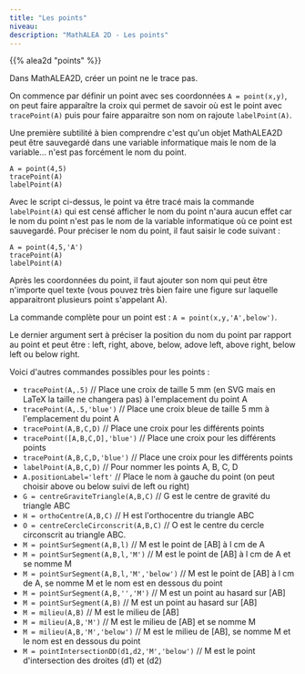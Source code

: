 ```yaml
---
title: "Les points"
niveau:
description: "MathALEA 2D - Les points"
---
```




{{% alea2d "points"  %}}

<div class="ui hidden divider"></div>
<div class="ui hidden divider"></div>

Dans MathALEA2D, créer un point ne le trace pas. 

On commence par définir un point avec ses coordonnées `A = point(x,y)`, on peut faire apparaître la croix qui permet de savoir où est le point avec `tracePoint(A)` puis pour faire apparaitre son nom on rajoute `labelPoint(A)`.

Une première subtilité à bien comprendre c'est qu'un objet MathALEA2D peut être sauvegardé dans une variable informatique mais le nom de la variable... n'est pas forcément le nom du point.


```
A = point(4,5)
tracePoint(A)
labelPoint(A)
```

Avec le script ci-dessus, le point va être tracé mais la commande `labelPoint(A)` qui est censé afficher le nom du point n'aura aucun effet car le nom du point n'est pas le nom de la variable informatique où ce point est sauvegardé. Pour préciser le nom du point, il faut saisir le code suivant : 

```
A = point(4,5,'A')
tracePoint(A)
labelPoint(A)
```

Après les coordonnées du point, il faut ajouter son nom qui peut être n'importe quel texte (vous pouvez très bien faire une figure sur laquelle apparaitront plusieurs point s'appelant A).

La commande complète pour un point est : `A = point(x,y,'A',below')`. 

Le dernier argument sert à préciser la position du nom du point par rapport au point et peut être : left, right, above, below, adove left, above right, below left ou below right.

Voici d'autres commandes possibles pour les points : 

* `tracePoint(A,.5)` // Place une croix de taille 5 mm (en SVG mais en LaTeX la taille ne changera pas) à l'emplacement du point A
* `tracePoint(A,.5,'blue')` // Place une croix bleue de taille 5 mm à l'emplacement du point A
* `tracePoint(A,B,C,D)` // Place une croix pour les différents points 
* `tracePoint([A,B,C,D],'blue')` // Place une croix pour les différents points
* `tracePoint(A,B,C,D,'blue')` // Place une croix pour les différents points
* `labelPoint(A,B,C,D)` // Pour nommer les points A, B, C, D
* `A.positionLabel='left'` // Place le nom à gauche du point (on peut choisir above ou below suivi de left ou right)
* `G = centreGraviteTriangle(A,B,C)` // G est le centre de gravité du triangle ABC
* `H = orthoCentre(A,B,C)` // H est l'orthocentre du triangle ABC
* `O = centreCercleCirconscrit(A,B,C)` // O est le centre du cercle circonscrit au triangle ABC.
* `M = pointSurSegment(A,B,l)` // M est le point de [AB] à l cm de A
* `M = pointSurSegment(A,B,l,'M')` // M est le point de [AB] à l cm de A et se nomme M
* `M = pointSurSegment(A,B,l,'M','below')` // M est le point de [AB] à l cm de A, se nomme M et le nom est en dessous du point
* `M = pointSurSegment(A,B,'','M')` // M est un point au hasard sur [AB] 
* `M = pointSurSegment(A,B)` // M est un point au hasard sur [AB] 
* `M = milieu(A,B)` // M est le milieu de [AB]
* `M = milieu(A,B,'M')` // M est le milieu de [AB] et se nomme M
* `M = milieu(A,B,'M','below')` // M est le milieu de [AB], se nomme M et le nom est en dessous du point
* `M = pointIntersectionDD(d1,d2,'M','below')` // M est le point d'intersection des droites (d1) et (d2)

